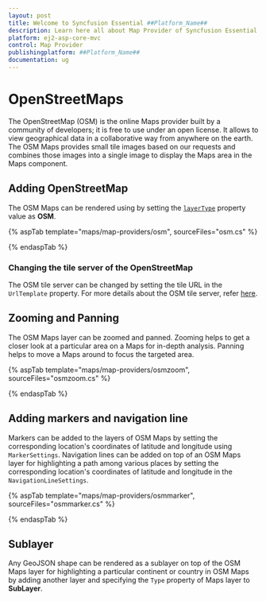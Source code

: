 ```yaml
---
layout: post
title: Welcome to Syncfusion Essential ##Platform_Name##
description: Learn here all about Map Provider of Syncfusion Essential ##Platform_Name## widgets based on HTML5 and jQuery.
platform: ej2-asp-core-mvc
control: Map Provider
publishingplatform: ##Platform_Name##
documentation: ug
---
```


# OpenStreetMaps

The OpenStreetMap (OSM) is the online Maps provider built by a community of developers; it is free to use under an open license. It allows to view geographical data in a collaborative way from anywhere on the earth. The OSM Maps provides small tile images based on our requests and combines those images into a single image to display the Maps area in the Maps component.

## Adding OpenStreetMap

The OSM Maps can be rendered using by setting the [`layerType`](../api/maps/layerSettingsModel/#layertype) property value as **OSM**.

{% aspTab template="maps/map-providers/osm", sourceFiles="osm.cs" %}

{% endaspTab %}

### Changing the tile server of the OpenStreetMap

The OSM tile server can be changed by setting the tile URL in the `UrlTemplate` property. For more details about the OSM tile server, refer [here](https://wiki.openstreetmap.org/wiki/Tiles).

## Zooming and Panning

The OSM Maps layer can be zoomed and panned. Zooming helps to get a closer look at a particular area on a Maps for in-depth analysis. Panning helps to move a Maps around to focus the targeted area.

{% aspTab template="maps/map-providers/osmzoom", sourceFiles="osmzoom.cs" %}

{% endaspTab %}

## Adding markers and navigation line

Markers can be added to the layers of OSM Maps by setting the corresponding location's coordinates of latitude and longitude using `MarkerSettings`. Navigation lines can be added on top of an OSM Maps layer for highlighting a path among various places by setting the corresponding location's coordinates of latitude and longitude in the `NavigationLineSettings`.

{% aspTab template="maps/map-providers/osmmarker", sourceFiles="osmmarker.cs" %}

{% endaspTab %}

## Sublayer

Any GeoJSON shape can be rendered as a sublayer on top of the OSM Maps layer for highlighting a particular continent or country in OSM Maps by adding another layer and specifying the `Type` property of Maps layer to **SubLayer**.